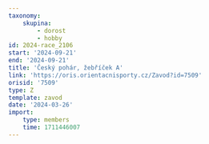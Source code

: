 ```yaml
---
taxonomy:
    skupina:
        - dorost
        - hobby
id: 2024-race_2106
start: '2024-09-21'
end: '2024-09-21'
title: 'Český pohár, žebříček A'
link: 'https://oris.orientacnisporty.cz/Zavod?id=7509'
orisid: '7509'
type: Z
template: zavod
date: '2024-03-26'
import:
    type: members
    time: 1711446007
---
```


